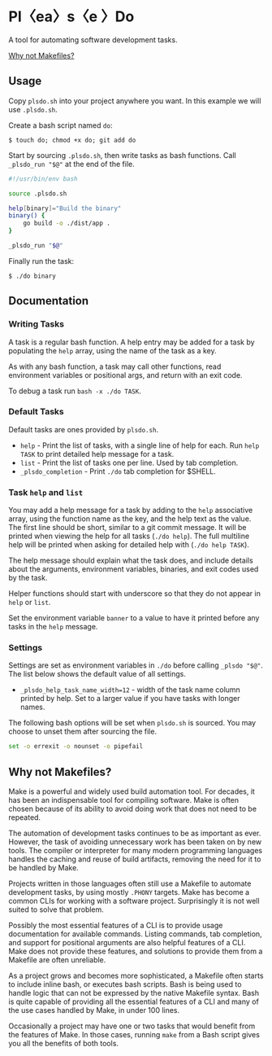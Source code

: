# Pl〈ea〉s〈e 〉Do

A tool for automating software development tasks.

[Why not Makefiles?](#why-not-makefiles)

## Usage

Copy `plsdo.sh` into your project anywhere you want. In this example we will use
`.plsdo.sh`.

Create a bash script named `do`:

```
$ touch do; chmod +x do; git add do
```

Start by sourcing `.plsdo.sh`, then write tasks as bash functions.
Call `_plsdo_run "$@"` at the end of the file.

```sh
#!/usr/bin/env bash

source .plsdo.sh

help[binary]="Build the binary"
binary() {
    go build -o ./dist/app .
}

_plsdo_run "$@"

```

Finally run the task:

```
$ ./do binary
```

## Documentation

### Writing Tasks

A task is a regular bash function. A help entry may be added for a task by populating
the `help` array, using the name of the task as a key.

As with any bash function, a task may call other functions, read environment variables
or positional args, and return with an exit code.

To debug a task run `bash -x ./do TASK`.

### Default Tasks

Default tasks are ones provided by `plsdo.sh`.

* `help` - Print the list of tasks, with a single line of help for each. Run
  `help TASK` to print detailed help message for a task.
* `list` - Print the list of tasks one per line. Used by tab completion.
* `_plsdo_completion` - Print `./do` tab completion for $SHELL.


### Task `help` and `list`

You may add a help message for a task by adding to the `help` associative
array, using the function name as the key, and the help text as the value.
The first line should be short, similar to a git commit message. It will be
printed when viewing the help for all tasks (`./do help`).
The full multiline help will be printed when asking for detailed help with
(`./do help TASK`).

The help message should explain what the task does, and include details about
the arguments, environment variables, binaries, and exit codes used by the task.

Helper functions should start with underscore so that they do not appear in `help` or
`list`.

Set the environment variable `banner` to a value to have it printed before any
tasks in the `help` message.

### Settings

Settings are set as environment variables in `./do` before calling `_plsdo "$@"`. The list below
shows the default value of all settings.

* `_plsdo_help_task_name_width=12` - width of the task name column printed by
  help. Set to a larger value if you have tasks with longer names.

The following bash options will be set when `plsdo.sh` is sourced. You may
choose to unset them after sourcing the file.

```sh
set -o errexit -o nounset -o pipefail
```

## Why not Makefiles?

Make is a powerful and widely used build automation tool. For decades, it has been an
indispensable tool for compiling software. Make is often chosen because of its
ability to avoid doing work that does not need to be repeated.

The automation of development tasks continues to be as important as ever.
However, the task of avoiding unnecessary work has been taken on by new tools.
The compiler or interpreter for many modern programming languages handles
the caching and reuse of build artifacts, removing the need for it to be handled by Make.

Projects written in those languages often still use a Makefile to automate
development tasks, by using mostly `.PHONY` targets. Make has become a common CLIs for
working with a software project. Surprisingly it is not well suited to solve that problem.

Possibly the most essential features of a CLI is to provide usage
documentation for available commands. Listing commands, tab
completion, and support for positional arguments are also helpful features of a
CLI. Make does not provide these features, and solutions to provide them
from a Makefile are often unreliable.

As a project grows and becomes more sophisticated, a Makefile often starts to
include inline bash, or executes bash scripts. Bash is being used to handle logic
that can not be expressed by the native Makefile syntax. Bash is quite capable of providing
all the essential features of a CLI and many of the use cases handled by Make, in under 100
lines.

Occasionally a project may have one or two tasks that would benefit from the
features of Make. In those cases, running `make` from a Bash script gives you all the
benefits of both tools.
